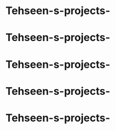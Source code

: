 # Tehseen-s-projects-
# Tehseen-s-projects-
# Tehseen-s-projects-
# Tehseen-s-projects-
# Tehseen-s-projects-
